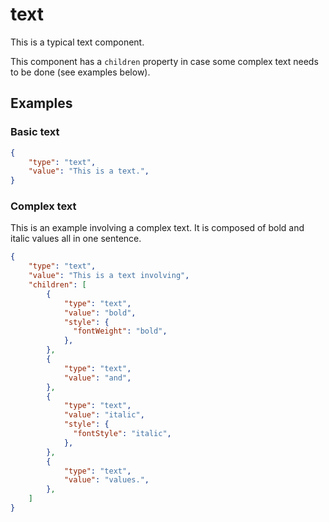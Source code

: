 # text

This is a typical text component. 

This component has a `children` property in case some complex text needs to be done (see examples below).

## Examples

### Basic text

```json
{
    "type": "text",
    "value": "This is a text.",
}
```

### Complex text

This is an example involving a complex text. It is composed of bold and italic values all in one sentence.

```json
{
    "type": "text",
    "value": "This is a text involving",
    "children": [
        {
            "type": "text",
            "value": "bold",
            "style": {
              "fontWeight": "bold",
            },
        },
        {
            "type": "text",
            "value": "and",
        },
        {
            "type": "text",
            "value": "italic",
            "style": {
              "fontStyle": "italic",
            },
        },
        {
            "type": "text",
            "value": "values.",
        },
    ]
}
```